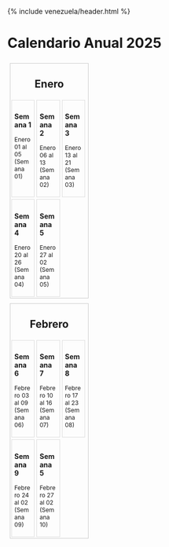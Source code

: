 {% include venezuela/header.html %}

<html lang="es"> 
  <head> <meta charset="UTF-8"> 
    <title>Calendario Anual 2025</title> 
    <style> 
      .calendar { 
        display: flex; 
        flex-wrap: wrap; 
        width: 100%; 
      } 
      .month { 
        border: 1px solid #ccc; 
        margin: 5px; 
        width: calc(100% / 3 - 10px); 
      } 
      .month h2 { text-align: center;
      } 
      .weeks { 
        display: flex; 
        flex-wrap: 
          wrap;
      } 
      .week { 
        border: 1px solid #ddd; 
        margin: 2px; width: calc(100% / 4 - 4px); 
        padding: 5px; 
      } 
      .week h3 { font-size: 14px; 
      } 
      .week p { font-size: 12px; 
      } 
    </style> 
  </head> 
  <body> 
    <h1>Calendario Anual 2025</h1> 
    <div class="calendar"> 
      <!-- Genera los meses --> 
      <div class="month"> 
        <h2>Enero</h2> 
        <div class="weeks"> 
          <!-- Genera las semanas --> 
          <div class="week"> 
            <h3>Semana 1</h3> 
            <p>Enero 01 al 05 (Semana 01)</p> 
          </div> 
          <div class="week"> 
          	<h3>Semana 2</h3> 
          	<p>Enero 06 al 13 (Semana 02)</p> 
          </div> 
          <div class="week"> 
          	<h3>Semana 3</h3> 
          	<p>Enero 13 al 21 (Semana 03)</p> 
          </div>
          <div class="week"> 
          	<h3>Semana 4</h3> 
          	<p>Enero 20 al 26 (Semana 04)</p> 
          </div>
          <div class="week"> 
          	<h3>Semana 5</h3> 
          	<p>Enero 27 al 02 (Semana 05)</p> 
          </div>
          <!-- Añadir más semanas según necesidad --> </div> 
      </div> 
      <!-- Añadir más meses según necesidad --> </div> 
 <div class="month"> 
        <h2>Febrero</h2> 
        <div class="weeks"> 
          <!-- Genera las semanas --> 
          <div class="week"> 
            <h3>Semana 6</h3> 
            <p>Febrero 03 al 09 (Semana 06)</p> 
          </div> 
          <div class="week"> 
          	<h3>Semana 7</h3> 
          	<p>Febrero 10 al 16 (Semana 07)</p> 
          </div> 
          <div class="week"> 
          	<h3>Semana 8</h3> 
          	<p>Febrero 17 al 23 (Semana 08)</p> 
          </div>
          <div class="week"> 
          	<h3>Semana 9</h3> 
          	<p>Febrero 24 al 02 (Semana 09)</p> 
          </div>
          <div class="week"> 
          	<h3>Semana 5</h3> 
          	<p>Febrero 27 al 02 (Semana 10)</p> 
          </div>
          <!-- Añadir más semanas según necesidad --> </div> 
      </div> 
 
  </body>
